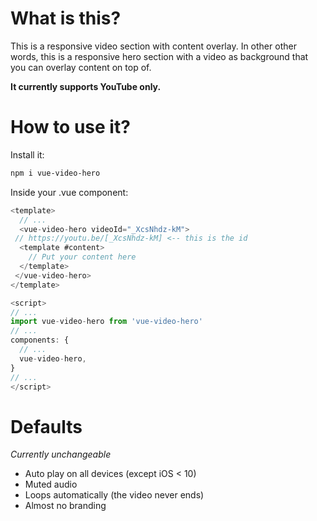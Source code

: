 # What is this?

This is a responsive video section with content overlay. In other other words, this is a responsive hero section with a video as background that you can overlay content on top of.

**It currently supports YouTube only.**

# How to use it?

Install it:

```bash
npm i vue-video-hero
```

Inside your .vue component:

```javascript
<template>
  // ...
  <vue-video-hero videoId="_XcsNhdz-kM">
 // https://youtu.be/[_XcsNhdz-kM] <-- this is the id
  <template #content>
    // Put your content here
  </template>
 </vue-video-hero>
</template>

<script>
// ...
import vue-video-hero from 'vue-video-hero'
// ...
components: {
  // ...
  vue-video-hero,
}
// ...
</script>
```

# Defaults

_Currently unchangeable_

- Auto play on all devices (except iOS < 10)
- Muted audio
- Loops automatically (the video never ends)
- Almost no branding
